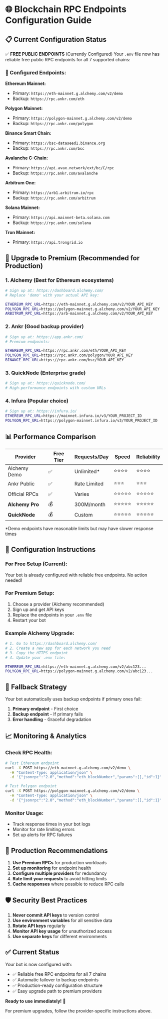 # 🌐 Blockchain RPC Endpoints Configuration Guide

## 📋 Current Configuration Status

✅ **FREE PUBLIC ENDPOINTS** (Currently Configured)
Your `.env` file now has reliable free public RPC endpoints for all 7 supported chains:

### 🔗 Configured Endpoints:

**Ethereum Mainnet:**
- Primary: `https://eth-mainnet.g.alchemy.com/v2/demo`
- Backup: `https://rpc.ankr.com/eth`

**Polygon Mainnet:**
- Primary: `https://polygon-mainnet.g.alchemy.com/v2/demo`
- Backup: `https://rpc.ankr.com/polygon`

**Binance Smart Chain:**
- Primary: `https://bsc-dataseed1.binance.org`
- Backup: `https://rpc.ankr.com/bsc`

**Avalanche C-Chain:**
- Primary: `https://api.avax.network/ext/bc/C/rpc`
- Backup: `https://rpc.ankr.com/avalanche`

**Arbitrum One:**
- Primary: `https://arb1.arbitrum.io/rpc`
- Backup: `https://rpc.ankr.com/arbitrum`

**Solana Mainnet:**
- Primary: `https://api.mainnet-beta.solana.com`
- Backup: `https://rpc.ankr.com/solana`

**Tron Mainnet:**
- Primary: `https://api.trongrid.io`

## 🚀 Upgrade to Premium (Recommended for Production)

### 1. **Alchemy** (Best for Ethereum ecosystems)
```bash
# Sign up at: https://dashboard.alchemy.com/
# Replace 'demo' with your actual API key:

ETHEREUM_RPC_URL=https://eth-mainnet.g.alchemy.com/v2/YOUR_API_KEY
POLYGON_RPC_URL=https://polygon-mainnet.g.alchemy.com/v2/YOUR_API_KEY
ARBITRUM_RPC_URL=https://arb-mainnet.g.alchemy.com/v2/YOUR_API_KEY
```

### 2. **Ankr** (Good backup provider)
```bash
# Sign up at: https://app.ankr.com/
# Premium endpoints:

ETHEREUM_RPC_URL=https://rpc.ankr.com/eth/YOUR_API_KEY
POLYGON_RPC_URL=https://rpc.ankr.com/polygon/YOUR_API_KEY
BINANCE_RPC_URL=https://rpc.ankr.com/bsc/YOUR_API_KEY
```

### 3. **QuickNode** (Enterprise grade)
```bash
# Sign up at: https://quicknode.com/
# High-performance endpoints with custom URLs
```

### 4. **Infura** (Popular choice)
```bash
# Sign up at: https://infura.io/
ETHEREUM_RPC_URL=https://mainnet.infura.io/v3/YOUR_PROJECT_ID
POLYGON_RPC_URL=https://polygon-mainnet.infura.io/v3/YOUR_PROJECT_ID
```

## 📊 Performance Comparison

| Provider | Free Tier | Requests/Day | Speed | Reliability |
|----------|-----------|--------------|-------|-------------|
| Alchemy Demo | ✅ | Unlimited* | ⭐⭐⭐⭐ | ⭐⭐⭐⭐ |
| Ankr Public | ✅ | Rate Limited | ⭐⭐⭐ | ⭐⭐⭐ |
| Official RPCs | ✅ | Varies | ⭐⭐⭐⭐⭐ | ⭐⭐⭐⭐⭐ |
| **Alchemy Pro** | 💰 | 300M/month | ⭐⭐⭐⭐⭐ | ⭐⭐⭐⭐⭐ |
| **QuickNode** | 💰 | Custom | ⭐⭐⭐⭐⭐ | ⭐⭐⭐⭐⭐ |

*Demo endpoints have reasonable limits but may have slower response times

## 🔧 Configuration Instructions

### For Free Setup (Current):
Your bot is already configured with reliable free endpoints. No action needed!

### For Premium Setup:
1. Choose a provider (Alchemy recommended)
2. Sign up and get API keys
3. Replace the endpoints in your `.env` file
4. Restart your bot

### Example Alchemy Upgrade:
```bash
# 1. Go to https://dashboard.alchemy.com/
# 2. Create a new app for each network you need
# 3. Copy the HTTPS endpoint
# 4. Update your .env file:

ETHEREUM_RPC_URL=https://eth-mainnet.g.alchemy.com/v2/abc123...
POLYGON_RPC_URL=https://polygon-mainnet.g.alchemy.com/v2/abc123...
```

## 🔄 Fallback Strategy

Your bot automatically uses backup endpoints if primary ones fail:
1. **Primary endpoint** - First choice
2. **Backup endpoint** - If primary fails
3. **Error handling** - Graceful degradation

## 📈 Monitoring & Analytics

### Check RPC Health:
```bash
# Test Ethereum endpoint
curl -X POST https://eth-mainnet.g.alchemy.com/v2/demo \
  -H "Content-Type: application/json" \
  -d '{"jsonrpc":"2.0","method":"eth_blockNumber","params":[],"id":1}'

# Test Polygon endpoint  
curl -X POST https://polygon-mainnet.g.alchemy.com/v2/demo \
  -H "Content-Type: application/json" \
  -d '{"jsonrpc":"2.0","method":"eth_blockNumber","params":[],"id":1}'
```

### Monitor Usage:
- Track response times in your bot logs
- Monitor for rate limiting errors
- Set up alerts for RPC failures

## 🚨 Production Recommendations

1. **Use Premium RPCs** for production workloads
2. **Set up monitoring** for endpoint health
3. **Configure multiple providers** for redundancy
4. **Rate limit your requests** to avoid hitting limits
5. **Cache responses** where possible to reduce RPC calls

## 🛡️ Security Best Practices

1. **Never commit API keys** to version control
2. **Use environment variables** for all sensitive data
3. **Rotate API keys** regularly
4. **Monitor API key usage** for unauthorized access
5. **Use separate keys** for different environments

## ✅ Current Status

Your bot is now configured with:
- ✅ Reliable free RPC endpoints for all 7 chains
- ✅ Automatic failover to backup endpoints
- ✅ Production-ready configuration structure
- ✅ Easy upgrade path to premium providers

**Ready to use immediately!** 🚀

For premium upgrades, follow the provider-specific instructions above.
